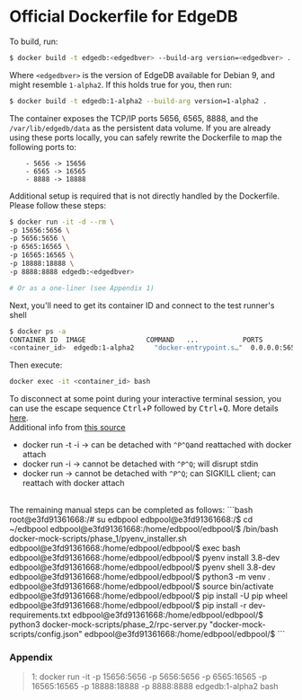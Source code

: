 Official Dockerfile for EdgeDB
==============================

To build, run:

```bash
$ docker build -t edgedb:<edgedbver> --build-arg version=<edgedbver> .
```

Where `<edgedbver>` is the version of EdgeDB available for Debian 9, and
might resemble `1-alpha2`. If this holds true for you, then run:

```bash
$ docker build -t edgedb:1-alpha2 --build-arg version=1-alpha2 .
```

The container exposes the TCP/IP ports 5656, 6565, 8888, and the `/var/lib/edgedb/data`
as the persistent data volume. If you are already using these ports locally,
you can safely rewrite the Dockerfile to map the following ports to:
```
    - 5656 -> 15656
    - 6565 -> 16565
    - 8888 -> 18888
```

Additional setup is required that is not directly handled by the Dockerfile. Please
follow these steps:

```bash
$ docker run -it -d --rm \
-p 15656:5656 \
-p 5656:5656 \
-p 6565:16565 \
-p 16565:16565 \
-p 18888:18888 \
-p 8888:8888 edgedb:<edgedbver>

# Or as a one-liner (see Appendix 1)
```

Next, you'll need to get its container ID and connect to the test runner's shell
```bash
$ docker ps -a
CONTAINER ID  IMAGE               COMMAND   ...           PORTS                       NAMES
<container_id>  edgedb:1-alpha2     "docker-entrypoint.s…"  0.0.0.0:5656->5656/tcp,...  competent_panini
```
Then execute:
```bash
docker exec -it <container_id> bash
```
To disconnect at some point during your interactive terminal session, you can use the escape sequence
<kbd>Ctrl</kbd>+<kbd>P</kbd> followed by <kbd>Ctrl</kbd>+<kbd>Q</kbd>. More details [here](https://docs.docker.com/engine/reference/commandline/attach/).
<br />
Additional info from [this source](https://groups.google.com/forum/#!msg/docker-user/nWXAnyLP9-M/kbv-FZpF4rUJ)
 * docker run -t -i → can be detached with `^P^Q`and reattached with docker attach
 * docker run -i → cannot be detached with `^P^Q`; will disrupt stdin
 * docker run → cannot be detached with `^P^Q`; can SIGKILL client; can reattach with docker attach
<br />
The remaining manual steps can be completed as follows:
```bash
root@e3fd91361668:/# su edbpool 
edbpool@e3fd91361668:/$ cd ~/edbpool
edbpool@e3fd91361668:/home/edbpool/edbpool/$ /bin/bash docker-mock-scripts/phase_1/pyenv_installer.sh
edbpool@e3fd91361668:/home/edbpool/edbpool/$ exec bash
edbpool@e3fd91361668:/home/edbpool/edbpool/$ pyenv install 3.8-dev
edbpool@e3fd91361668:/home/edbpool/edbpool/$ pyenv shell 3.8-dev
edbpool@e3fd91361668:/home/edbpool/edbpool/$ python3 -m venv .
edbpool@e3fd91361668:/home/edbpool/edbpool/$ source bin/activate
edbpool@e3fd91361668:/home/edbpool/edbpool/$ pip install -U pip wheel
edbpool@e3fd91361668:/home/edbpool/edbpool/$ pip install -r dev-requirements.txt
edbpool@e3fd91361668:/home/edbpool/edbpool/$ python3 docker-mock-scripts/phase_2/rpc-server.py "docker-mock-scripts/config.json"
edbpool@e3fd91361668:/home/edbpool/edbpool/$ 
```

### Appendix
> 1: docker run -it -p 15656:5656 -p 5656:5656 -p 6565:16565 -p 16565:16565 -p 18888:18888 -p 8888:8888 edgedb:1-alpha2 bash
<!--
### Markup Junk
edbpool@e3fd91361668:/home/edbpool/edbpool/$ 
edbpool@e3fd91361668:/home/edbpool/edbpool/$ 
edbpool@e3fd91361668:/home/edbpool/edbpool/$ 


-->
